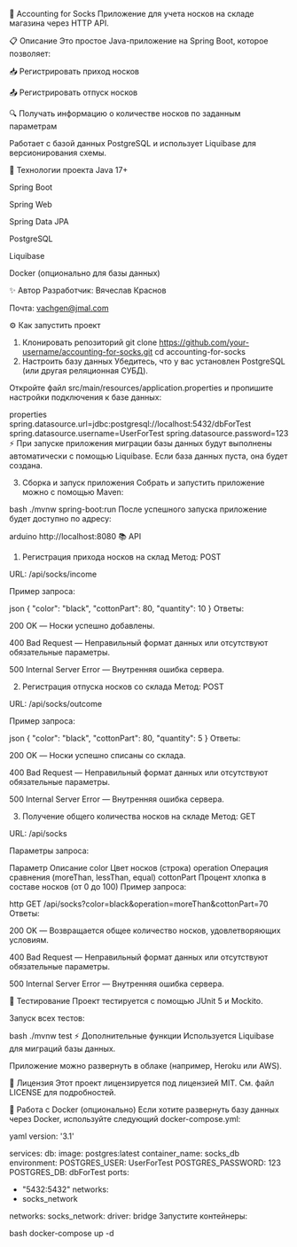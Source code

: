 🧦 Accounting for Socks
Приложение для учета носков на складе магазина через HTTP API.

📋 Описание
Это простое Java-приложение на Spring Boot, которое позволяет:

📥 Регистрировать приход носков

📤 Регистрировать отпуск носков

🔍 Получать информацию о количестве носков по заданным параметрам

Работает с базой данных PostgreSQL и использует Liquibase для версионирования схемы.

🚀 Технологии проекта
Java 17+

Spring Boot

Spring Web

Spring Data JPA

PostgreSQL

Liquibase

Docker (опционально для базы данных)

✨ Автор
Разработчик: Вячеслав Краснов

Почта: vachgen@jmal.com

⚙️ Как запустить проект
1. Клонировать репозиторий
   git clone https://github.com/your-username/accounting-for-socks.git
   cd accounting-for-socks
2. Настроить базу данных
   Убедитесь, что у вас установлен PostgreSQL (или другая реляционная СУБД).

Откройте файл src/main/resources/application.properties и пропишите настройки подключения к базе данных:

properties
spring.datasource.url=jdbc:postgresql://localhost:5432/dbForTest
spring.datasource.username=UserForTest
spring.datasource.password=123
⚡ При запуске приложения миграции базы данных будут выполнены автоматически с помощью Liquibase. Если база данных пуста, она будет создана.

3. Сборка и запуск приложения
   Собрать и запустить приложение можно с помощью Maven:

bash
./mvnw spring-boot:run
После успешного запуска приложение будет доступно по адресу:

arduino
http://localhost:8080
📚 API
1. Регистрация прихода носков на склад
   Метод: POST

URL: /api/socks/income

Пример запроса:

json
{
"color": "black",
"cottonPart": 80,
"quantity": 10
}
Ответы:

200 OK — Носки успешно добавлены.

400 Bad Request — Неправильный формат данных или отсутствуют обязательные параметры.

500 Internal Server Error — Внутренняя ошибка сервера.

2. Регистрация отпуска носков со склада
   Метод: POST

URL: /api/socks/outcome

Пример запроса:

json
{
"color": "black",
"cottonPart": 80,
"quantity": 5
}
Ответы:

200 OK — Носки успешно списаны со склада.

400 Bad Request — Неправильный формат данных или отсутствуют обязательные параметры.

500 Internal Server Error — Внутренняя ошибка сервера.

3. Получение общего количества носков на складе
   Метод: GET

URL: /api/socks

Параметры запроса:


Параметр	Описание
color	Цвет носков (строка)
operation	Операция сравнения (moreThan, lessThan, equal)
cottonPart	Процент хлопка в составе носков (от 0 до 100)
Пример запроса:

http
GET /api/socks?color=black&operation=moreThan&cottonPart=70
Ответы:

200 OK — Возвращается общее количество носков, удовлетворяющих условиям.

400 Bad Request — Неправильный формат данных или отсутствуют обязательные параметры.

500 Internal Server Error — Внутренняя ошибка сервера.

🧪 Тестирование
Проект тестируется с помощью JUnit 5 и Mockito.

Запуск всех тестов:

bash
./mvnw test
⚡ Дополнительные функции
Используется Liquibase для миграций базы данных.

Приложение можно развернуть в облаке (например, Heroku или AWS).

📄 Лицензия
Этот проект лицензируется под лицензией MIT. См. файл LICENSE для подробностей.

🐳 Работа с Docker (опционально)
Если хотите развернуть базу данных через Docker, используйте следующий docker-compose.yml:

yaml
version: '3.1'

services:
db:
image: postgres:latest
container_name: socks_db
environment:
POSTGRES_USER: UserForTest
POSTGRES_PASSWORD: 123
POSTGRES_DB: dbForTest
ports:
- "5432:5432"
networks:
- socks_network

networks:
socks_network:
driver: bridge
Запустите контейнеры:

bash
docker-compose up -d